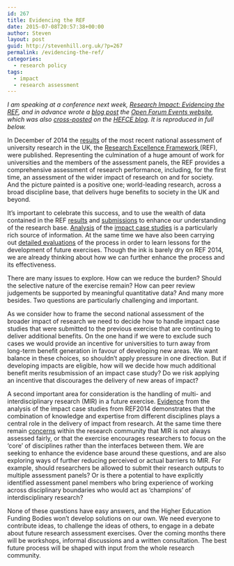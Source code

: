 ```yaml
---
id: 267
title: Evidencing the REF
date: 2015-07-08T20:57:38+00:00
author: Steven
layout: post
guid: http://stevenhill.org.uk/?p=267
permalink: /evidencing-the-ref/
categories:
  - research policy
tags:
  - impact
  - research assessment
---
```

_I am speaking at a conference next week, [Research Impact: Evidencing the REF](http://www.openforumevents.co.uk/event/research-impact-evidencing-the-ref/), and in advance wrote a [blog post](http://www.openforumevents.co.uk/the-research-excellence-framework-learning-from-2014-planning-for-the-future/) the [Open Forum Events website](http://www.openforumevents.co.uk/), which was also [cross-posted](http://blog.hefce.ac.uk/2015/07/03/the-research-excellence-framework-learning-from-2014-planning-for-the-future/) on the [HEFCE blog](http://blog.hefce.ac.uk/). It is reproduced in full below._

In December of 2014 the <a href="http://results.ref.ac.uk/" target="_blank">results</a> of the most recent national assessment of university research in the UK, the <a href="http://www.ref.ac.uk/" target="_blank">Research Excellence Framework </a>(REF), were published. Representing the culmination of a huge amount of work for universities and the members of the assessment panels, the REF provides a comprehensive assessment of research performance, including, for the first time, an assessment of the wider impact of research on and for society. And the picture painted is a positive one; world-leading research, across a broad discipline base, that delivers huge benefits to society in the UK and beyond.

It’s important to celebrate this success, and to use the wealth of data contained in the REF <a href="http://results.ref.ac.uk/DownloadResults" target="_blank">results</a> and <a href="http://results.ref.ac.uk/DownloadSubmissions" target="_blank">submissions</a> to enhance our understanding of the research base. <a href="http://www.hefce.ac.uk/pubs/rereports/Year/2015/analysisREFimpact/" target="_blank">Analysis</a> of the <a href="http://impact.ref.ac.uk/CaseStudies/" target="_blank">impact case studies</a> is a particularly rich source of information. At the same time we have also been carrying out <a href="http://www.hefce.ac.uk/rsrch/REFreview/" target="_blank">detailed evaluations</a> of the process in order to learn lessons for the development of future exercises. Though the ink is barely dry on REF 2014, we are already thinking about how we can further enhance the process and its effectiveness.

There are many issues to explore. How can we reduce the burden? Should the selective nature of the exercise remain? How can peer review judgements be supported by meaningful quantitative data? And many more besides. Two questions are particularly challenging and important.

As we consider how to frame the second national assessment of the broader impact of research we need to decide how to handle impact case studies that were submitted to the previous exercise that are continuing to deliver additional benefits. On the one hand if we were to exclude such cases we would provide an incentive for universities to turn away from long-term benefit generation in favour of developing new areas. We want balance in these choices, so shouldn’t apply pressure in one direction. But if developing impacts are eligible, how will we decide how much additional benefit merits resubmission of an impact case study? Do we risk applying an incentive that discourages the delivery of new areas of impact?

A second important area for consideration is the handling of multi- and interdisciplinary research (MIR) in a future exercise. <a href="http://www.hefce.ac.uk/pubs/rereports/Year/2015/analysisREFimpact/" target="_blank">Evidence</a> from the analysis of the impact case studies from REF2014 demonstrates that the combination of knowledge and expertise from different disciplines plays a central role in the delivery of impact from research. At the same time there remain <a href="http://blogs.lse.ac.uk/impactofsocialsciences/2012/10/01/rafols-interdisciplinary-research-ref/" target="_blank">concerns</a> within the research community that MIR is not always assessed fairly, or that the exercise encourages researchers to focus on the ‘core’ of disciplines rather than the interfaces between them. We are seeking to enhance the evidence base around these questions, and are also exploring ways of further reducing perceived or actual barriers to MIR. For example, should researchers be allowed to submit their research outputs to multiple assessment panels? Or is there a potential to have explicitly identified assessment panel members who bring experience of working across disciplinary boundaries who would act as ‘champions’ of interdisciplinary research?

None of these questions have easy answers, and the Higher Education Funding Bodies won’t develop solutions on our own. We need everyone to contribute ideas, to challenge the ideas of others, to engage in a debate about future research assessment exercises. Over the coming months there will be workshops, informal discussions and a written consultation. The best future process will be shaped with input from the whole research community.